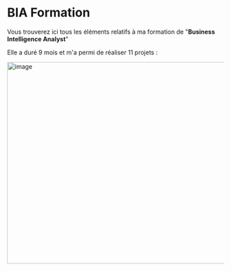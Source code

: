 # BIA Formation
Vous trouverez ici tous les éléments relatifs à ma formation de "**Business Intelligence Analyst**"

Elle a duré 9 mois et m'a permi de réaliser 11 projets :

<img width="1343" height="469" alt="image" src="https://github.com/user-attachments/assets/49e1c35b-a374-4dad-af1c-c82537669ed8" />


